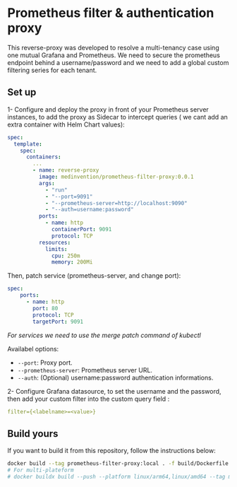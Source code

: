 # Prometheus filter & authentication proxy

This reverse-proxy was developed to resolve a multi-tenancy case using one mutual Grafana and Prometheus.
We need to secure the prometheus endpoint behind a username/password and we need to add a global custom filtering series for each tenant. 

## Set up

1- Configure and deploy the proxy in front of your Prometheus server instances, to add the proxy as Sidecar to intercept queries ( we cant add an extra container with Helm Chart values):
```yaml
spec:
  template:
    spec:
      containers:
        ...
        - name: reverse-proxy
          image: medinvention/prometheus-filter-proxy:0.0.1
          args:
            - "run"
            - "--port=9091"
            - "--prometheus-server=http://localhost:9090"
            - "--auth=username:password"
          ports:
            - name: http
              containerPort: 9091
              protocol: TCP
          resources:
            limits:
              cpu: 250m
              memory: 200Mi
```

Then, patch service (prometheus-server, and change port):
```yaml
spec:
    ports:
      - name: http
        port: 80
        protocol: TCP
        targetPort: 9091
```


*For services we need to use the merge patch command of kubectl*

Availabel options:
- `--port`: Proxy port.
- `--prometheus-server`: Prometheus server URL.
- `--auth`: (Optional) username:password authentication informations.

2- Configure Grafana datasource, to set the username and the password, then add your custom filter into the custom query field :
```yaml
filter={<labelname>=<value>}
```

## Build yours

If you want to build it from this repository, follow the instructions below:

```bash
docker build --tag prometheus-filter-proxy:local . -f build/Dockerfile
# For multi-plateform 
# docker buildx build --push --platform linux/arm64,linux/amd64 --tag medinvention/prometheus-filter-proxy:local . -f build/Dockerfile
```